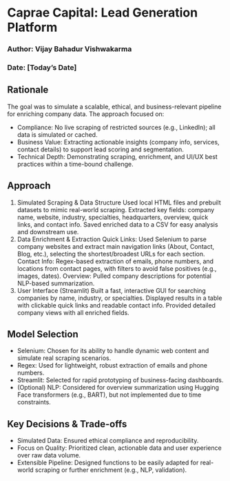 # Caprae Capital: Lead Generation Platform
### Author: Vijay Bahadur Vishwakarma
### Date: [Today’s Date]

## Rationale
The goal was to simulate a scalable, ethical, and business-relevant pipeline for enriching company data. The approach focused on:

- Compliance: No live scraping of restricted sources (e.g., LinkedIn); all data is simulated or cached.
- Business Value: Extracting actionable insights (company info, services, contact details) to support lead scoring and segmentation.
- Technical Depth: Demonstrating scraping, enrichment, and UI/UX best practices within a time-bound challenge.
## Approach
1. Simulated Scraping & Data Structure
Used local HTML files and prebuilt datasets to mimic real-world scraping.
Extracted key fields: company name, website, industry, specialties, headquarters, overview, quick links, and contact info.
Saved enriched data to a CSV for easy analysis and downstream use.
2. Data Enrichment & Extraction
Quick Links: Used Selenium to parse company websites and extract main navigation links (About, Contact, Blog, etc.), selecting the shortest/broadest URLs for each section.
Contact Info: Regex-based extraction of emails, phone numbers, and locations from contact pages, with filters to avoid false positives (e.g., images, dates).
Overview: Pulled company descriptions for potential NLP-based summarization.
3. User Interface (Streamlit)
Built a fast, interactive GUI for searching companies by name, industry, or specialties.
Displayed results in a table with clickable quick links and readable contact info.
Provided detailed company views with all enriched fields.
## Model Selection
- Selenium: Chosen for its ability to handle dynamic web content and simulate real scraping scenarios.
- Regex: Used for lightweight, robust extraction of emails and phone numbers.
- Streamlit: Selected for rapid prototyping of business-facing dashboards.
- (Optional) NLP: Considered for overview summarization using Hugging Face transformers (e.g., BART), but not implemented due to time constraints.
## Key Decisions & Trade-offs
- Simulated Data: Ensured ethical compliance and reproducibility.
- Focus on Quality: Prioritized clean, actionable data and user experience over raw data volume.
- Extensible Pipeline: Designed functions to be easily adapted for real-world scraping or further enrichment (e.g., NLP, validation).